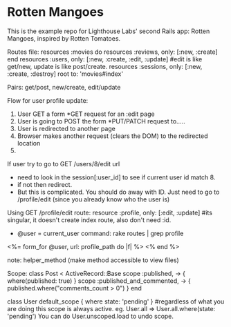 # Rotten Mangoes

This is the example repo for Lighthouse Labs' second Rails app: Rotten Mangoes, inspired by Rotten Tomatoes.

Routes file:
resources :movies do
  resources :reviews, only: [:new, :create]
end
resources :users, only: [:new, :create, :edit, :update] #edit is like get/new, update is like post/create.
resources :sessions, only: [:new, :create, :destroy]
root to: 'movies#index'

Pairs: get/post, new/create, edit/update

Flow for user profile update:
1. User GET a form
  *GET request for an :edit page
2. User is going to POST the form
  *PUT/PATCH request to.....
3. User is redirected to another page
4. Browser makes another request (clears the DOM) to the redirected location
5. 

If user try to go to GET /users/8/edit url
- need to look in the session[:user_id] to see if current user id match 8.
- if not then redirect.
- But this is complicated. You should do away with ID. Just need to go to /profile/edit (since you already know who the user is)

Using GET /profile/edit
route: resource :profile, only: [:edit, :update] #its singular, it doesn't create index route, also don't need :id.
- @user = current_user
command: rake routes | grep profile

<%= form_for @user, url: profile_path do |f| %>
<% end %>


note:
helper_method (make method accessible to view files)  


Scope:
class Post < ActiveRecord::Base
  scope :published,               -> { where(published: true) }
  scope :published_and_commented, -> { published.where("comments_count > 0") }
end

class User
  default_scope { where state: 'pending' } #regardless of what you are doing this scope is always active.
  eg. User.all => User.all.where(state: 'pending')
  You can do User.unscoped.load to undo scope.


